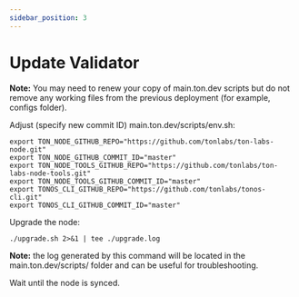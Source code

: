 ```yaml
---
sidebar_position: 3
---
```


# Update Validator

**Note:** You may need to renew your copy of main.ton.dev scripts but do not remove any working files from the previous deployment (for example, configs folder).

Adjust (specify new commit ID) main.ton.dev/scripts/env.sh:

    export TON_NODE_GITHUB_REPO="https://github.com/tonlabs/ton-labs-node.git"
    export TON_NODE_GITHUB_COMMIT_ID="master"
    export TON_NODE_TOOLS_GITHUB_REPO="https://github.com/tonlabs/ton-labs-node-tools.git"
    export TON_NODE_TOOLS_GITHUB_COMMIT_ID="master"
    export TONOS_CLI_GITHUB_REPO="https://github.com/tonlabs/tonos-cli.git"
    export TONOS_CLI_GITHUB_COMMIT_ID="master"

Upgrade the node:

    ./upgrade.sh 2>&1 | tee ./upgrade.log

**Note:** the log generated by this command will be located in the main.ton.dev/scripts/ folder and can be useful for troubleshooting.

Wait until the node is synced.
